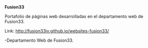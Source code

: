 **Fusion33**

Portafolio de páginas web desarrolladas en el departamento web de Fusion33.

Link: http://fusion33iv.github.io/websites-fusion33/

-Departamento Web de Fusion33.